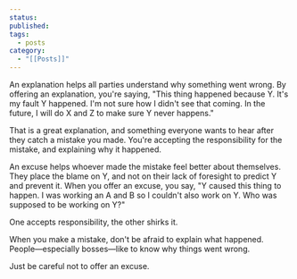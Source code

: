 ```yaml
---
status: 
published: 
tags:
  - posts
category:
  - "[[Posts]]"
---
```

An explanation helps all parties understand why something went wrong. By offering an explanation, you're saying, "This thing happened because Y. It's my fault Y happened. I'm not sure how I didn't see that coming. In the future, I will do X and Z to make sure Y never happens."

That is a great explanation, and something everyone wants to hear after they catch a mistake you made. You're accepting the responsibility for the mistake, and explaining why it happened.

An excuse helps whoever made the mistake feel better about themselves. They place the blame on Y, and not on their lack of foresight to predict Y and prevent it. When you offer an excuse, you say, "Y caused this thing to happen. I was working an A and B so I couldn't also work on Y. Who was supposed to be working on Y?"

One accepts responsibility, the other shirks it.

When you make a mistake, don't be afraid to explain what happened. People—especially bosses—like to know why things went wrong.

Just be careful not to offer an excuse.